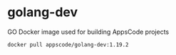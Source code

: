 # golang-dev

GO Docker image used for building AppsCode projects

```console
docker pull appscode/golang-dev:1.19.2
```
